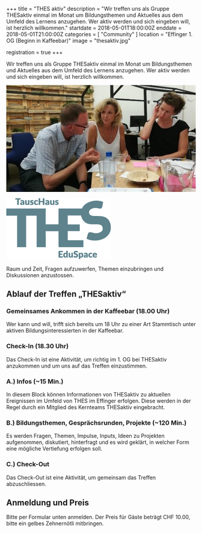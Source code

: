 +++
title = "THES aktiv"
description = "Wir treffen uns als Gruppe THESaktiv einmal im Monat um Bildungsthemen und Aktuelles aus dem Umfeld des Lernens anzugehen. Wer aktiv werden und sich eingeben will, ist herzlich willkommen."
startdate = 2018-05-01T18:00:00Z
enddate = 2018-05-01T21:00:00Z
categories = [ "Community" ]
location = "Effinger 1. OG (Beginn in Kaffeebar)"
image = "thesaktiv.jpg"

registration = true
+++

<div class="lead">
Wir treffen uns als Gruppe THESaktiv einmal im Monat um Bildungsthemen und Aktuelles aus dem Umfeld des Lernens anzugehen. Wer aktiv werden und sich eingeben will, ist herzlich willkommen. 
</div>

![THES aktiv](thesaktiv.jpg)

![THES Logo](thes-logo.png)

Raum und Zeit, Fragen aufzuwerfen, Themen einzubringen und Diskussionen anzustossen.


## Ablauf  der Treffen „THESaktiv“

### Gemeinsames Ankommen in der Kaffeebar (18.00 Uhr)

Wer kann und will, trifft sich bereits um 18 Uhr zu einer Art Stammtisch unter aktiven Bildungsinteressierten in der Kaffeebar.


### Check-In (18.30 Uhr)

Das Check-In ist eine Aktivität, um richtig im 1. OG bei THESaktiv anzukommen und um uns auf das Treffen einzustimmen.


### A.) Infos (~15 Min.)

In diesem Block können Informationen von THESaktiv zu aktuellen Ereignissen im Umfeld von THES im Effinger erfolgen. Diese werden in der Regel durch ein Mitglied des Kernteams THESaktiv eingebracht.


### B.) Bildungsthemen, Gesprächsrunden, Projekte (~120 Min.)

Es werden Fragen, Themen, Impulse, Inputs, Ideen zu Projekten aufgenommen, diskutiert, hinterfragt und es wird geklärt, in welcher Form eine mögliche Vertiefung erfolgen soll.


### C.) Check-Out

Das Check-Out ist eine Aktivität, um gemeinsam das Treffen abzuschliessen.


## Anmeldung und Preis

Bitte per Formular unten anmelden. Der Preis für Gäste beträgt CHF 10.00, bitte ein gelbes Zehnernötli mitbringen.